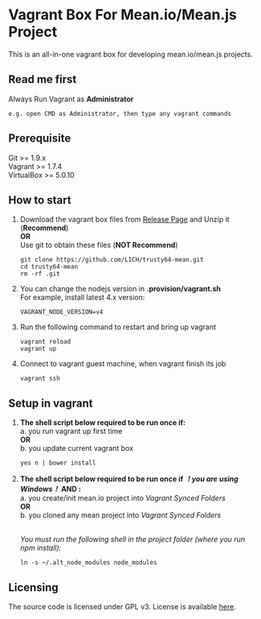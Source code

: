 Vagrant Box For Mean.io/Mean.js Project
=================
This is an all-in-one vagrant box for developing mean.io/mean.js projects.


## Read me first
Always Run Vagrant as **Administrator**
```
e.g. open CMD as Administrator, then type any vagrant commands
```

## Prerequisite
Git >= 1.9.x  
Vagrant >= 1.7.4  
VirtualBox >= 5.0.10

## How to start
1.  Download the vagrant box files from [Release Page](https://github.com/L1CH/trusty64-mean/releases) and Unzip it (**Recommend**)  
    **OR**  
    Use git to obtain these files (**NOT Recommend**)  
    ```
    git clone https://github.com/L1CH/trusty64-mean.git
    cd trusty64-mean
    rm -rf .git
    ```

2.  You can change the nodejs version in **.provision/vagrant.sh**  
    For example, install latest 4.x version:  
    ```
    VAGRANT_NODE_VERSION=v4
    ```

3.  Run the following command to restart and bring up vagrant  
    ```
    vagrant reload
    vagrant up
    ```

4.  Connect to vagrant guest machine, when vagrant finish its job  
    ```
    vagrant ssh
    ```

## Setup in vagrant

1.  **The shell script below required to be run once if:**  
    a. you run vagrant up first time  
    **OR**  
    b. you update current vagrant box

    ```
    yes n | bower install
    ```

2.  **The shell script below required to be run once if *！you are using Windows！* AND :**  
    a. you create/init mean.io project into *Vagrant Synced Folders*  
    **OR**  
    b. you cloned any mean project into *Vagrant Synced Folders*  
    <br/>

    *You must run the following shell in the project folder (where you run npm install):*
    ```
    ln -s ~/.alt_node_modules node_modules
    ```

##  Licensing
The source code is licensed under GPL v3. License is available [here](/LICENSE).
